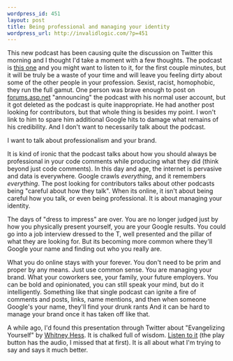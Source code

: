 ```yaml
--- 
wordpress_id: 451
layout: post
title: Being professional and managing your identity
wordpress_url: http://invalidlogic.com/?p=451
---
```

This new podcast has been causing quite the discussion on Twitter this morning and I thought I'd take a moment with a few thoughts.  The podcast is <a href="http://dotnetdrunk.com/">this one</a> and you might want to listen to it, for the first couple minutes, but it will be truly be a waste of your time and will leave you feeling dirty about some of the other people in your profession.  Sexist, racist, homophobic, they run the full gamut.  One person was brave enough to post on <a href="http://forums.asp.net/">forums.asp.net</a> "announcing" the podcast with his normal user account, but it got deleted as the podcast is quite inappropriate.  He had another post looking for contributors, but that whole thing is besides my point.  I won't link to him to spare him additional Google hits to damage what remains of his credibility.  And I don't want to necessarily talk about the podcast.

I want to talk about professionalism and your brand.

It is kind of ironic that the podcast talks about how you should always be professional in your code comments while producing what they did (think beyond just code comments).  In this day and age, the internet is pervasive and data is everywhere.  Google crawls <em>everything</em>, and it remembers <em>everything</em>.  The post looking for contributors talks about other podcasts being "careful about how they talk".  When its online, it isn't about being careful how you talk, or even being professional.  It is about managing your identity.

The days of "dress to impress" are over.  You are no longer judged just by how you physically present yourself, you are your Google results.  You could go into a job interview dressed to the T, well presented and the pillar of what they are looking for.  But its becoming more common where they'll Google your name and finding out who you really are.

What you do online stays with your forever.  You don't need to be prim and proper by any means.  Just use common sense.  You are managing your brand.  What your coworkers see, your family, your future employers.  You can be bold and opinionated, you can still speak your mind, but do it intelligently.  Something like that single podcast can ignite a fire of comments and posts, links, name mentions, and then when someone Google's your name, they'll find your drunk rants  And it can be hard to manage your brand once it has taken off like that.

A while ago, I'd found this presentation through Twitter about "Evangelizing Yourself" by <a href="http://whitneyhess.com/blog/">Whitney Hess</a>.  It is chalked full of wisdom.  <a href="http://www.slideshare.net/whitneyhess/evangelizing-yourself-1184852">Listen to it</a> (the play button has the audio, I missed that at first).  It is all about what I'm trying to say and says it much better.
